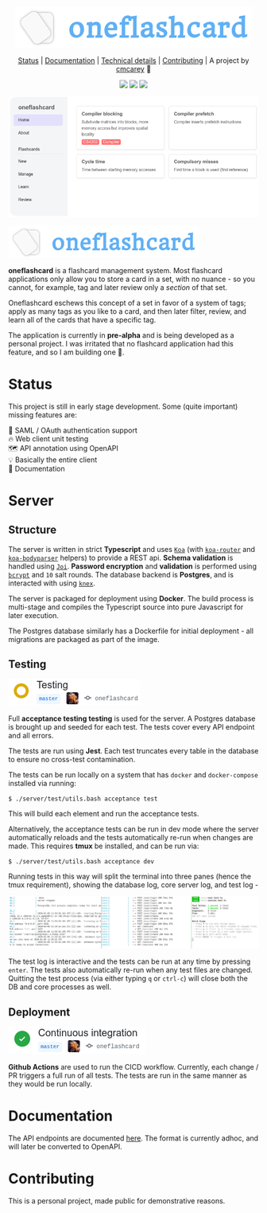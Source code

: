 <div align="center">

![](images/logo.png)

[Status](#status) | [Documentation](#documentation) | [Technical details](#server) | [Contributing](#contributing) | A project by [cmcarey](https://github.com/cmcarey) 🎉

![](https://img.shields.io/github/workflow/status/cmcarey/oneflashcard/CI?style=flat-square) ![](https://img.shields.io/github/languages/code-size/cmcarey/oneflashcard?style=flat-square) ![](https://img.shields.io/github/last-commit/cmcarey/oneflashcard?style=flat-square)

</div>

![](images/demo.png)

![](images/logo_small.png)

**oneflashcard** is a flashcard management system. Most flashcard applications only allow you to store a card in a set, with no nuance - so you cannot, for example, tag and later review only a _section_ of that set.

Oneflashcard eschews this concept of a set in favor of a system of tags; apply as many tags as you like to a card, and then later filter, review, and learn all of the cards that have a specific tag.

The application is currently in **pre-alpha** and is being developed as a personal project. I was irritated that no flashcard application had this feature, and so I am building one 🕺.

# Status

This project is still in early stage development. Some (quite important) missing features are:

🔑 SAML / OAuth authentication support  
🔥 Web client unit testing  
🗺 API annotation using OpenAPI  
💡 Basically the entire client  
📝 Documentation

# Server

## Structure

The server is written in strict **Typescript** and uses [`Koa`](https://koajs.com/) (with [`koa-router`](https://github.com/ZijianHe/koa-router) and [`koa-bodyparser`](https://github.com/koajs/bodyparser) helpers) to provide a REST api. **Schema validation** is handled using [`Joi`](https://github.com/hapijs/joi). **Password encryption** and **validation** is performed using [`bcrypt`](https://www.npmjs.com/package/bcrypt) and `10` salt rounds. The database backend is **Postgres**, and is interacted with using [`knex`](https://knexjs.org).

The server is packaged for deployment using **Docker**. The build process is multi-stage and compiles the Typescript source into pure Javascript for later execution.

The Postgres database similarly has a Dockerfile for initial deployment - all migrations are packaged as part of the image.

## Testing

![](images/testing.png)

Full **acceptance testing testing** is used for the server. A Postgres database is brought up and seeded for each test. The tests cover every API endpoint and all errors.

The tests are run using **Jest**. Each test truncates every table in the database to ensure no cross-test contamination.

The tests can be run locally on a system that has `docker` and `docker-compose` installed via running:

```
$ ./server/test/utils.bash acceptance test
```

This will build each element and run the acceptance tests.

Alternatively, the acceptance tests can be run in dev mode where the server automatically reloads and the tests automatically re-run when changes are made. This requires **tmux** be installed, and can be run via:

```
$ ./server/test/utils.bash acceptance dev
```

Running tests in this way will split the terminal into three panes (hence the tmux requirement), showing the database log, core server log, and test log -

![](images/acceptance_test_watcher.png)

The test log is interactive and the tests can be run at any time by pressing `enter`. The tests also automatically re-run when any test files are changed. Quitting the test process (via either typing `q` or `ctrl-c`) will close both the DB and core processes as well.

## Deployment

![](images/ci.png)

**Github Actions** are used to run the CICD workflow. Currently, each change / PR triggers a full run of all tests. The tests are run in the same manner as they would be run locally.

# Documentation

The API endpoints are documented [here](server/api.md). The format is currently adhoc, and will later be converted to OpenAPI.

# Contributing

This is a personal project, made public for demonstrative reasons.
